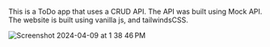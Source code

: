 This is a ToDo app that uses a CRUD API. The API was built using Mock API. The website is built using vanilla js, and tailwindsCSS.


![Screenshot 2024-04-09 at 1 38 46 PM](https://github.com/daniel-cox/Todo/assets/5804782/a7256f77-e488-4f6b-8776-d3cd9e2e6651)

